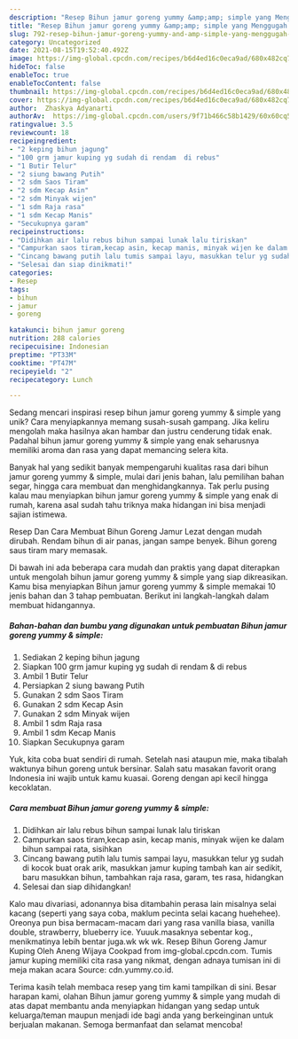 ```yaml
---
description: "Resep Bihun jamur goreng yummy &amp;amp; simple yang Menggugah Selera"
title: "Resep Bihun jamur goreng yummy &amp;amp; simple yang Menggugah Selera"
slug: 792-resep-bihun-jamur-goreng-yummy-and-amp-simple-yang-menggugah-selera
category: Uncategorized
date: 2021-08-15T19:52:40.492Z
image: https://img-global.cpcdn.com/recipes/b6d4ed16c0eca9ad/680x482cq70/bihun-jamur-goreng-yummy-simple-foto-resep-utama.jpg
hideToc: false
enableToc: true
enableTocContent: false
thumbnail: https://img-global.cpcdn.com/recipes/b6d4ed16c0eca9ad/680x482cq70/bihun-jamur-goreng-yummy-simple-foto-resep-utama.jpg
cover: https://img-global.cpcdn.com/recipes/b6d4ed16c0eca9ad/680x482cq70/bihun-jamur-goreng-yummy-simple-foto-resep-utama.jpg
author:  Zhaskya Adyanarti
authorAv:  https://img-global.cpcdn.com/users/9f71b466c58b1429/60x60cq50/avatar.jpg
ratingvalue: 3.5
reviewcount: 18
recipeingredient:
- "2 keping bihun jagung"
- "100 grm jamur kuping yg sudah di rendam  di rebus"
- "1 Butir Telur"
- "2 siung bawang Putih"
- "2 sdm Saos Tiram"
- "2 sdm Kecap Asin"
- "2 sdm Minyak wijen"
- "1 sdm Raja rasa"
- "1 sdm Kecap Manis"
- "Secukupnya garam"
recipeinstructions:
- "Didihkan air lalu rebus bihun sampai lunak lalu tiriskan"
- "Campurkan saos tiram,kecap asin, kecap manis, minyak wijen ke dalam bihun sampai rata, sisihkan"
- "Cincang bawang putih lalu tumis sampai layu, masukkan telur yg sudah di kocok buat orak arik, masukkan jamur kuping tambah kan air sedikit, baru masukkan bihun, tambahkan raja rasa, garam, tes rasa, hidangkan"
- "Selesai dan siap dinikmati!"
categories:
- Resep
tags:
- bihun
- jamur
- goreng

katakunci: bihun jamur goreng 
nutrition: 288 calories
recipecuisine: Indonesian
preptime: "PT33M"
cooktime: "PT47M"
recipeyield: "2"
recipecategory: Lunch

---
```



Sedang mencari inspirasi resep bihun jamur goreng yummy &amp; simple yang unik? Cara menyiapkannya memang susah-susah gampang. Jika keliru mengolah maka hasilnya akan hambar dan justru cenderung tidak enak. Padahal bihun jamur goreng yummy &amp; simple yang enak seharusnya memiliki aroma dan rasa yang dapat memancing selera kita.


Banyak hal yang sedikit banyak mempengaruhi kualitas rasa dari bihun jamur goreng yummy &amp; simple, mulai dari jenis bahan, lalu pemilihan bahan segar, hingga cara membuat dan menghidangkannya. Tak perlu pusing kalau mau menyiapkan bihun jamur goreng yummy &amp; simple yang enak di rumah, karena asal sudah tahu triknya maka hidangan ini bisa menjadi sajian istimewa.

Resep Dan Cara Membuat Bihun Goreng Jamur Lezat dengan mudah dirubah. Rendam bihun di air panas, jangan sampe benyek. Bihun goreng saus tiram mary memasak.


Di bawah ini ada beberapa cara mudah dan praktis yang dapat diterapkan untuk mengolah bihun jamur goreng yummy &amp; simple yang siap dikreasikan. Kamu bisa menyiapkan Bihun jamur goreng yummy &amp; simple memakai 10 jenis bahan dan 3 tahap pembuatan. Berikut ini langkah-langkah dalam membuat hidangannya.

<!--inarticleads1-->

##### Bahan-bahan dan bumbu yang digunakan untuk pembuatan Bihun jamur goreng yummy &amp; simple:

1. Sediakan 2 keping bihun jagung
1. Siapkan 100 grm jamur kuping yg sudah di rendam &amp; di rebus
1. Ambil 1 Butir Telur
1. Persiapkan 2 siung bawang Putih
1. Gunakan 2 sdm Saos Tiram
1. Gunakan 2 sdm Kecap Asin
1. Gunakan 2 sdm Minyak wijen
1. Ambil 1 sdm Raja rasa
1. Ambil 1 sdm Kecap Manis
1. Siapkan Secukupnya garam


Yuk, kita coba buat sendiri di rumah. Setelah nasi ataupun mie, maka tibalah waktunya bihun goreng untuk bersinar. Salah satu masakan favorit orang Indonesia ini wajib untuk kamu kuasai. Goreng dengan api kecil hingga kecoklatan. 

<!--inarticleads2-->

##### Cara membuat Bihun jamur goreng yummy &amp; simple:

1. Didihkan air lalu rebus bihun sampai lunak lalu tiriskan
1. Campurkan saos tiram,kecap asin, kecap manis, minyak wijen ke dalam bihun sampai rata, sisihkan
1. Cincang bawang putih lalu tumis sampai layu, masukkan telur yg sudah di kocok buat orak arik, masukkan jamur kuping tambah kan air sedikit, baru masukkan bihun, tambahkan raja rasa, garam, tes rasa, hidangkan
1. Selesai dan siap dihidangkan!

Kalo mau divariasi, adonannya bisa ditambahin perasa lain misalnya selai kacang (seperti yang saya coba, maklum pecinta selai kacang huehehee). Oreonya pun bisa bermacam-macam dari yang rasa vanilla biasa, vanilla double, strawberry, blueberry ice. Yuuuk.masaknya sebentar kog., menikmatinya lebih bentar juga.wk wk wk. Resep Bihun Goreng Jamur Kuping Oleh Aneng Wijaya Cookpad from img-global.cpcdn.com. Tumis jamur kuping memiliki cita rasa yang nikmat, dengan adnaya tumisan ini di meja makan acara Source: cdn.yummy.co.id. 

Terima kasih telah membaca resep yang tim kami tampilkan di sini. Besar harapan kami, olahan Bihun jamur goreng yummy &amp; simple yang mudah di atas dapat membantu anda menyiapkan hidangan yang sedap untuk keluarga/teman maupun menjadi ide bagi anda yang berkeinginan untuk berjualan makanan. Semoga bermanfaat dan selamat mencoba!

